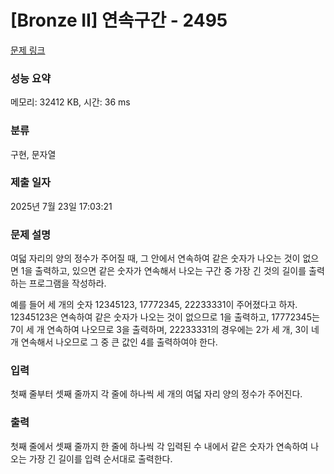 # [Bronze II] 연속구간 - 2495 

[문제 링크](https://www.acmicpc.net/problem/2495) 

### 성능 요약

메모리: 32412 KB, 시간: 36 ms

### 분류

구현, 문자열

### 제출 일자

2025년 7월 23일 17:03:21

### 문제 설명

<p>여덟 자리의 양의 정수가 주어질 때, 그 안에서 연속하여 같은 숫자가 나오는 것이 없으면 1을 출력하고, 있으면 같은 숫자가 연속해서 나오는 구간 중 가장 긴 것의 길이를 출력하는 프로그램을 작성하라. </p>

<p>예를 들어 세 개의 숫자 12345123, 17772345, 22233331이 주어졌다고 하자. 12345123은 연속하여 같은 숫자가 나오는 것이 없으므로 1을 출력하고, 17772345는 7이 세 개 연속하여 나오므로 3을 출력하며, 22233331의 경우에는 2가 세 개, 3이 네 개 연속해서 나오므로 그 중 큰 값인 4를 출력하여야 한다.  </p>

### 입력 

 <p>첫째 줄부터 셋째 줄까지 각 줄에 하나씩 세 개의 여덟 자리 양의 정수가 주어진다.</p>

### 출력 

 <p>첫째 줄에서 셋째 줄까지 한 줄에 하나씩 각 입력된  수 내에서 같은 숫자가 연속하여 나오는 가장 긴 길이를 입력 순서대로 출력한다.</p>

